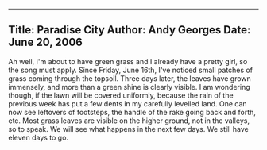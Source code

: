 -----
Title:  Paradise City
Author: Andy Georges
Date: June 20, 2006
-----







Ah well, I'm about to have green grass and I already have a pretty girl,
so the song must apply. Since Friday, June 16th, I've noticed small
patches of grass coming through the topsoil. Three days later, the
leaves have grown immensely, and more than a green shine is clearly
visible. I am wondering though, if the lawn will be covered uniformly,
because the rain of the previous week has put a few dents in my
carefully levelled land. One can now see leftovers of footsteps, the
handle of the rake going back and forth, etc. Most grass leaves are
visible on the higher ground, not in the valleys, so to speak. We will
see what happens in the next few days. We still have eleven days to go.




